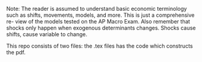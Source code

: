Note: The reader is assumed to understand basic economic terminology
such as shifts, movements, models, and more. This is just a comprehensive re-
view of the models tested on the AP Macro Exam. Also remember that shocks
only happen when exogenous determinants changes. Shocks cause shifts, cause
variable to change.

This repo consists of two files: the .tex files has the code which constructs the pdf.
